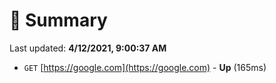 # 📖 Summary
Last updated: **4/12/2021, 9:00:37 AM**

- `GET` [https://google.com](https://google.com) - **Up** (165ms)
